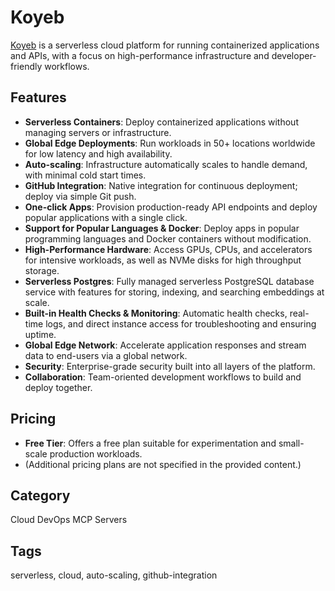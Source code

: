# Koyeb

[Koyeb](https://www.koyeb.com) is a serverless cloud platform for running containerized applications and APIs, with a focus on high-performance infrastructure and developer-friendly workflows.

## Features
- **Serverless Containers**: Deploy containerized applications without managing servers or infrastructure.
- **Global Edge Deployments**: Run workloads in 50+ locations worldwide for low latency and high availability.
- **Auto-scaling**: Infrastructure automatically scales to handle demand, with minimal cold start times.
- **GitHub Integration**: Native integration for continuous deployment; deploy via simple Git push.
- **One-click Apps**: Provision production-ready API endpoints and deploy popular applications with a single click.
- **Support for Popular Languages & Docker**: Deploy apps in popular programming languages and Docker containers without modification.
- **High-Performance Hardware**: Access GPUs, CPUs, and accelerators for intensive workloads, as well as NVMe disks for high throughput storage.
- **Serverless Postgres**: Fully managed serverless PostgreSQL database service with features for storing, indexing, and searching embeddings at scale.
- **Built-in Health Checks & Monitoring**: Automatic health checks, real-time logs, and direct instance access for troubleshooting and ensuring uptime.
- **Global Edge Network**: Accelerate application responses and stream data to end-users via a global network.
- **Security**: Enterprise-grade security built into all layers of the platform.
- **Collaboration**: Team-oriented development workflows to build and deploy together.

## Pricing
- **Free Tier**: Offers a free plan suitable for experimentation and small-scale production workloads.
- (Additional pricing plans are not specified in the provided content.)

## Category
Cloud DevOps MCP Servers

## Tags
serverless, cloud, auto-scaling, github-integration